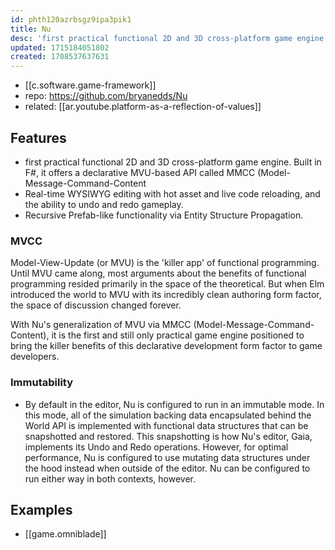 ```yaml
---
id: phth120azrbsgz9ipa3pik1
title: Nu
desc: 'first practical functional 2D and 3D cross-platform game engine. Built in F#, it offers a declarative MVU-based API called MMCC (Model-Message-Command-Content'
updated: 1715184051802
created: 1708537637631
---
```


- [[c.software.game-framework]]
- repo: https://github.com/bryanedds/Nu
- related: [[ar.youtube.platform-as-a-reflection-of-values]]

## Features

- first practical functional 2D and 3D cross-platform game engine. Built in F#, it offers a declarative MVU-based API called MMCC (Model-Message-Command-Content
- Real-time WYSIWYG editing with hot asset and live code reloading, and the ability to undo and redo gameplay.
- Recursive Prefab-like functionality via Entity Structure Propagation.

### MVCC

Model-View-Update (or MVU) is the 'killer app' of functional programming. Until MVU came along, most arguments about the benefits of functional programming resided primarily in the space of the theoretical. But when Elm introduced the world to MVU with its incredibly clean authoring form factor, the space of discussion changed forever.

With Nu's generalization of MVU via MMCC (Model-Message-Command-Content), it is the first and still only practical game engine positioned to bring the killer benefits of this declarative development form factor to game developers.

### Immutability

- By default in the editor, Nu is configured to run in an immutable mode. In this mode, all of the simulation backing data encapsulated behind the World API is implemented with functional data structures that can be snapshotted and restored. This snapshotting is how Nu's editor, Gaia, implements its Undo and Redo operations. However, for optimal performance, Nu is configured to use mutating data structures under the hood instead when outside of the editor. Nu can be configured to run either way in both contexts, however.

## Examples

- [[game.omniblade]]